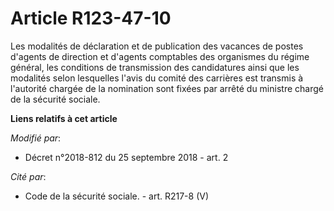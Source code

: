 # Article R123-47-10

Les modalités de déclaration et de publication des vacances de postes d'agents de direction et d'agents comptables des
organismes du régime général, les conditions de transmission des candidatures ainsi que les modalités selon lesquelles l'avis
du comité des carrières est transmis à l'autorité chargée de la nomination sont fixées par arrêté du ministre chargé de la
sécurité sociale.

**Liens relatifs à cet article**

_Modifié par_:

  - Décret n°2018-812 du 25 septembre 2018 - art. 2

_Cité par_:

  - Code de la sécurité sociale. - art. R217-8 (V)
